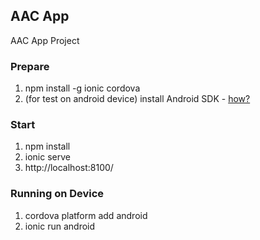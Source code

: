 ## AAC App
 AAC App Project

### Prepare
1. npm install -g ionic cordova
2. (for test on android device) install Android SDK - [how?](http://tutorialforlinux.com/2016/03/27/how-to-install-android-sdk-tools-on-ubuntu-16-04-xenial-32-64bit/)

### Start
1. npm install
2. ionic serve
3. http://localhost:8100/

### Running on Device
1. cordova platform add android
2. ionic run android
